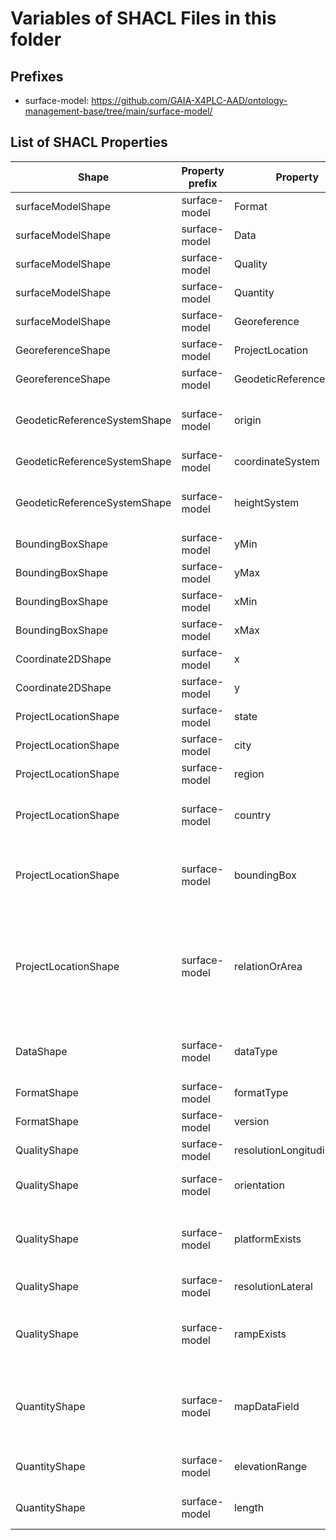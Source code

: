 # Variables of SHACL Files in this folder

## Prefixes

- surface-model: <https://github.com/GAIA-X4PLC-AAD/ontology-management-base/tree/main/surface-model/>

## List of SHACL Properties

| Shape | Property prefix | Property | MinCount | MaxCount | Description | Datatype/NodeKind | Filename |
| --- | --- | --- | --- | --- | --- | --- | --- |
| surfaceModelShape | surface-model | Format | 1 | 1 |  |  | surface-model_shacl.ttl |
| surfaceModelShape | surface-model | Data | 1 | 1 |  |  | surface-model_shacl.ttl |
| surfaceModelShape | surface-model | Quality | 1 | 1 |  |  | surface-model_shacl.ttl |
| surfaceModelShape | surface-model | Quantity | 1 | 1 |  |  | surface-model_shacl.ttl |
| surfaceModelShape | surface-model | Georeference | 1 | 1 |  |  | surface-model_shacl.ttl |
| GeoreferenceShape | surface-model | ProjectLocation | 1 | 1 |  |  | surface-model_shacl.ttl |
| GeoreferenceShape | surface-model | GeodeticReferenceSystem | 1 | 1 |  |  | surface-model_shacl.ttl |
| GeodeticReferenceSystemShape | surface-model | origin | 1 | 1 | World coordinates of map origin |  | surface-model_shacl.ttl |
| GeodeticReferenceSystemShape | surface-model | coordinateSystem |  | 1 | EPSG code of the map | <http://www.w3.org/2001/XMLSchema#string> | surface-model_shacl.ttl |
| GeodeticReferenceSystemShape | surface-model | heightSystem |  | 1 | Ellipsodial height or orthometric height | <http://www.w3.org/2001/XMLSchema#string> | surface-model_shacl.ttl |
| BoundingBoxShape | surface-model | yMin |  | 1 |  | <http://www.w3.org/2001/XMLSchema#float> | surface-model_shacl.ttl |
| BoundingBoxShape | surface-model | yMax |  | 1 |  | <http://www.w3.org/2001/XMLSchema#float> | surface-model_shacl.ttl |
| BoundingBoxShape | surface-model | xMin |  | 1 |  | <http://www.w3.org/2001/XMLSchema#float> | surface-model_shacl.ttl |
| BoundingBoxShape | surface-model | xMax |  | 1 |  | <http://www.w3.org/2001/XMLSchema#float> | surface-model_shacl.ttl |
| Coordinate2DShape | surface-model | x |  | 1 |  | <http://www.w3.org/2001/XMLSchema#float> | surface-model_shacl.ttl |
| Coordinate2DShape | surface-model | y |  | 1 |  | <http://www.w3.org/2001/XMLSchema#float> | surface-model_shacl.ttl |
| ProjectLocationShape | surface-model | state |  | 1 | State of project area | <http://www.w3.org/2001/XMLSchema#string> | surface-model_shacl.ttl |
| ProjectLocationShape | surface-model | city |  | 1 | nan | <http://www.w3.org/2001/XMLSchema#string> | surface-model_shacl.ttl |
| ProjectLocationShape | surface-model | region |  | 1 | Region of project area | <http://www.w3.org/2001/XMLSchema#string> | surface-model_shacl.ttl |
| ProjectLocationShape | surface-model | country |  | 1 | Country code as ISO 3166-1, alpha-2;  | <http://www.w3.org/2001/XMLSchema#string> | surface-model_shacl.ttl |
| ProjectLocationShape | surface-model | boundingBox | 1 | 1 | Bounding box with lat/lon values in WGS84 |  | surface-model_shacl.ttl |
| ProjectLocationShape | surface-model | relationOrArea |  | 1 | Description of the location, dependen if it is a more trajectory style data or area style data | <http://www.w3.org/2001/XMLSchema#string> | surface-model_shacl.ttl |
| DataShape | surface-model | dataType |  | 1 | Height, friction values, grey values | <http://www.w3.org/2001/XMLSchema#string> | surface-model_shacl.ttl |
| FormatShape | surface-model | formatType |  | 1 | Format type definition | <http://www.w3.org/2001/XMLSchema#string> | surface-model_shacl.ttl |
| FormatShape | surface-model | version |  | 1 | Version of data format | <http://www.w3.org/2001/XMLSchema#string> | surface-model_shacl.ttl |
| QualityShape | surface-model | resolutionLongitudinal |  | 1 | Longitudinal resolution  | <http://www.w3.org/2001/XMLSchema#float> | surface-model_shacl.ttl |
| QualityShape | surface-model | orientation |  | 1 | Heading at starting position | <http://www.w3.org/2001/XMLSchema#float> | surface-model_shacl.ttl |
| QualityShape | surface-model | platformExists |  | 1 | Existence of horizontal starting platform | <http://www.w3.org/2001/XMLSchema#boolean> | surface-model_shacl.ttl |
| QualityShape | surface-model | resolutionLateral |  | 1 | Lateral resolutions | <http://www.w3.org/2001/XMLSchema#float> | surface-model_shacl.ttl |
| QualityShape | surface-model | rampExists |  | 1 | Existence of smooth ramp from platform to road | <http://www.w3.org/2001/XMLSchema#boolean> | surface-model_shacl.ttl |
| QuantityShape | surface-model | mapDataField |  | 1 | Is projection system provided within the dataset | <http://www.w3.org/2001/XMLSchema#boolean> | surface-model_shacl.ttl |
| QuantityShape | surface-model | elevationRange | 0 | 1 | Range of elevation values | <http://www.w3.org/2001/XMLSchema#float> | surface-model_shacl.ttl |
| QuantityShape | surface-model | length |  | 1 | Road network length in km | <http://www.w3.org/2001/XMLSchema#float> | surface-model_shacl.ttl |
